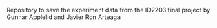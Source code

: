 Repository to save the experiment data from the ID2203 final project by Gunnar Applelid and Javier Ron Arteaga
